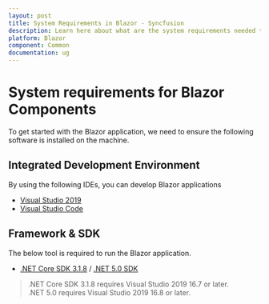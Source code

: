 ```yaml
---
layout: post
title: System Requirements in Blazor - Syncfusion
description: Learn here about what are the system requirements needed to use Syncfusion Essential Blazor Components
platform: Blazor
component: Common
documentation: ug
---
```


# System requirements for Blazor Components

To get started with the Blazor application, we need to ensure the following software is installed on the machine.

## Integrated Development Environment

By using the following IDEs, you can develop Blazor applications

* [Visual Studio 2019](https://visualstudio.microsoft.com/vs/)
* [Visual Studio Code](https://code.visualstudio.com/download)

## Framework & SDK

The below tool is required to run the Blazor application.

* [.NET Core SDK 3.1.8](https://dotnet.microsoft.com/download/dotnet-core/3.1) / [.NET 5.0 SDK](https://dotnet.microsoft.com/download/dotnet/5.0)

> .NET Core SDK 3.1.8 requires Visual Studio 2019 16.7 or later. <br /> .NET 5.0 requires Visual Studio 2019 16.8 or later.